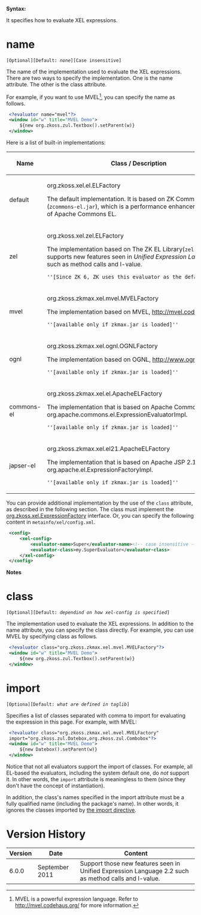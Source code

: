 

**Syntax:**

<?evaluator [name="..."] [class="..."] [import="..."]?>

It specifies how to evaluate XEL expressions.

# name

`[Optional][Default: `*`none`*`][Case insensitive]`

The name of the implementation used to evaluate the XEL expressions.
There are two ways to specify the implementation. One is the name
attribute. The other is the class attribute.

For example, if you want to use MVEL[^1], you can specify the name as
follows.

```xml
 <?evaluator name="mvel"?>
 <window id="w" title="MVEL Demo">
     ${new org.zkoss.zul.Textbox().setParent(w)}
 </window>
```

Here is a list of built-in implementations:

<table>
<thead>
<tr class="header">
<th><center>
<p>Name</p>
</center></th>
<th><center>
<p>Class / Description</p>
</center></th>
</tr>
</thead>
<tbody>
<tr class="odd">
<td><p>default</p></td>
<td><p>org.zkoss.xel.el.ELFactory</p>
<p>The default implementation. It is based on ZK Commons EL
(<code>zcommons-el.jar</code>), which is a performance enhancement
version of Apache Commons EL.</p></td>
</tr>
<tr class="even">
<td><p>zel</p></td>
<td><p>org.zkoss.xel.zel.ELFactory</p>
<p>The implementation based on The ZK EL Library(<code>zel.jar</code>),
which supports new features seen in <i>Unified Expression Language
2.2</i> such as method calls and l-value.</p>
<div class="sourceCode" id="cb1"><pre
class="sourceCode xml"><code class="sourceCode xml"><span id="cb1-1"><a href="#cb1-1" aria-hidden="true" tabindex="-1"></a>&#39;&#39;[Since ZK 6, ZK uses this evaluator as the default one.]&#39;&#39;</span></code></pre></div></td>
</tr>
<tr class="odd">
<td><p>mvel</p></td>
<td><p>org.zkoss.zkmax.xel.mvel.MVELFactory</p>
<p>The implementation based on MVEL, <a
href="http://mvel.codehaus.org">http://mvel.codehaus.org</a>.</p>
<div class="sourceCode" id="cb2"><pre
class="sourceCode xml"><code class="sourceCode xml"><span id="cb2-1"><a href="#cb2-1" aria-hidden="true" tabindex="-1"></a>&#39;&#39;[available only if zkmax.jar is loaded]&#39;&#39;</span></code></pre></div></td>
</tr>
<tr class="even">
<td><p>ognl</p></td>
<td><p>org.zkoss.zkmax.xel.ognl.OGNLFactory</p>
<p>The implementation based on OGNL, <a
href="http://www.ognl.org/"><span>http://www.ognl.org</span></a>.</p>
<div class="sourceCode" id="cb3"><pre
class="sourceCode xml"><code class="sourceCode xml"><span id="cb3-1"><a href="#cb3-1" aria-hidden="true" tabindex="-1"></a>&#39;&#39;[available only if zkmax.jar is loaded]&#39;&#39;</span></code></pre></div></td>
</tr>
<tr class="odd">
<td><p>commons-el</p></td>
<td><p>org.zkoss.zkmax.xel.el.ApacheELFactory</p>
<p>The implementation that is based on Apache Commons EL,
org.apache.commons.el.ExpressionEvaluatorImpl.</p>
<div class="sourceCode" id="cb4"><pre
class="sourceCode xml"><code class="sourceCode xml"><span id="cb4-1"><a href="#cb4-1" aria-hidden="true" tabindex="-1"></a>&#39;&#39;[available only if zkmax.jar is loaded]&#39;&#39;</span></code></pre></div></td>
</tr>
<tr class="even">
<td><p>japser-el</p></td>
<td><p>org.zkoss.zkmax.xel.el21.ApacheELFactory</p>
<p>The implementation that is based on Apache JSP 2.1 EL,
org.apache.el.ExpressionFactoryImpl.</p>
<div class="sourceCode" id="cb5"><pre
class="sourceCode xml"><code class="sourceCode xml"><span id="cb5-1"><a href="#cb5-1" aria-hidden="true" tabindex="-1"></a>&#39;&#39;[available only if zkmax.jar is loaded]&#39;&#39;</span></code></pre></div></td>
</tr>
</tbody>
</table>

You can provide additional implementation by the use of the `class`
attribute, as described in the following section. The class must
implement the
[org.zkoss.xel.ExpressionFactory](https://www.zkoss.org/javadoc/latest/zk/org/zkoss/xel/ExpressionFactory.html)
interface. Or, you can specify the following content in
`metainfo/xel/config.xml`.

```xml
 <config>
     <xel-config>
         <evaluator-name>Super</evaluator-name><!-- case insensitive -->
         <evaluator-class>my.SuperEvaluator</evaluator-class>
     </xel-config>
 </config>
```

**Notes**

<references/>

# class

`[Optional][Default: `*`dependind on how xel-config is specified`*`]`

The implementation used to evaluate the XEL expressions. In addition to
the name attribute, you can specify the class directly. For example, you
can use MVEL by specifying class as follows.

```xml
 <?evaluator class="org.zkoss.zkmax.xel.mvel.MVELFactory"?>
 <window id="w" title="MVEL Demo">
     ${new org.zkoss.zul.Textbox().setParent(w)}
 </window>
```

# import

`[Optiona][Default: `*`what are defined in taglib`*`]`

Specifies a list of classes separated with comma to import for
evaluating the expression in this page. For example, with MVEL:

```xml
 <?evaluator class="org.zkoss.zkmax.xel.mvel.MVELFactory"
 import="org.zkoss.zul.Datebox,org.zkoss.zul.Combobox"?>
 <window id="w" title="MVEL Demo">
     ${new Datebox().setParent(w)}
 </window>
```

Notice that not all evaluators support the import of classes. For
example, all EL-based the evaluators, including the system default one,
do *not* support it. In other words, the `import` attribute is
meaningless to them (since they don't have the concept of
instantiation).

In addition, the class's names specified in the import attribute must be
a fully qualified name (including the package's name). In other words,
it ignores the classes imported by [the import directive](zuml_ref/import).

# Version History

| Version | Date           | Content                                                                                              |
|---------|----------------|------------------------------------------------------------------------------------------------------|
| 6.0.0   | September 2011 | Support those new features seen in Unified Expression Language 2.2 such as method calls and l-value. |

[^1]: MVEL is a powerful expression language. Refer to
    [<http://mvel.codehaus.org/>](http://mvel.codehaus.org/) for more
    information.
